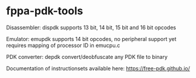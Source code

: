 # fppa-pdk-tools


Disassembler: dispdk
 supports 13 bit, 14 bit, 15 bit and 16 bit opcodes
 
Emulator: emupdk
 supports 14 bit opcodes, no peripheral support yet
 requires mapping of processor ID in emucpu.c

PDK converter: depdk
 convert/deobfuscate any PDK file to binary


Documentation of instructionsets available here:
 https://free-pdk.github.io/
